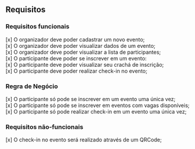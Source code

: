 ## Requisitos

### Requisitos funcionais

[x] O organizador deve poder cadastrar um novo evento;</br>
[x] O organizador deve poder visualizar dados de um evento;</br>
[x] O organizador deve poder visualizar a lista de participantes;</br>
[x] O participante deve poder se inscrever em um evento:</br>
[x] O participante deve poder visualizar seu crachá de inscrição;</br>
[x] O participante deve poder realizar check-in no evento;</br>

### Regra de Negócio

[x] O participante só pode se inscrever em um evento uma única vez;</br>
[x] O participante só pode se inscrever em eventos com vagas disponíveis;</br>
[x] O participante só pode realizar check-in em um evento uma única vez;</br>

### Requisitos não-funcionais

[x] O check-in no evento será realizado através de um QRCode;</br>

